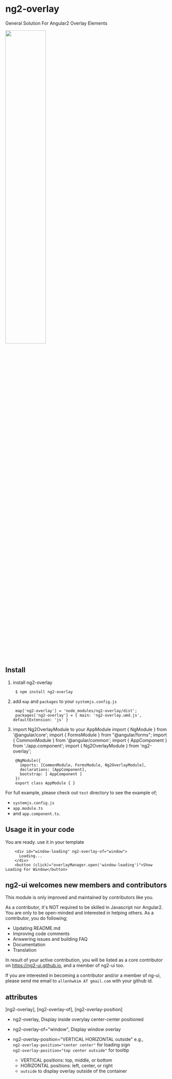 # ng2-overlay
General Solution For Angular2 Overlay Elements

<a href="https://rawgit.com/ng2-ui/ng2-overlay/master/app/index.html">
  <img src="http://i.imgur.com/0qcxg8X.png" width="50% border="1" />
</a>

## Install

1. install ng2-overlay

        $ npm install ng2-overlay

2. add `map` and `packages` to your `systemjs.config.js`


        map['ng2-overlay'] = 'node_modules/ng2-overlay/dist';
        packages['ng2-overlay'] = { main: 'ng2-overlay.umd.js', defaultExtension: 'js' }

3. import Ng2OverlayModule to your AppModule
        import { NgModule } from '@angular/core';
        import { FormsModule } from "@angular/forms";
        import { CommonModule  } from '@angular/common';
        import { AppComponent } from './app.component';
        import { Ng2OverlayModule } from 'ng2-overlay';
        
        @NgModule({
          imports: [CommonModule, FormsModule, Ng2OverlayModule],
          declarations: [AppComponent],
          bootstrap: [ AppComponent ]
        })
        export class AppModule { }

For full example, please check out `test` directory to see the example of;

  - `systemjs.config.js`
  - `app.module.ts`
  -  and `app.component.ts`.
  
## Usage it in your code
 You are ready. use it in your template

        <div id="window-loading" ng2-overlay-of="window">
          Loading...
        </div>
        <button (click)="overlayManager.open('window-loading')">Show Loading For Window</button>

## **ng2-ui** welcomes new members and contributors

This module is only improved and maintained by contributors like you.

As a contributor, it's NOT required to be skilled in Javascript nor Angular2. 
You are only to be open-minded and interested in helping others.
As a contributor, you do following;

  * Updating README.md
  * Improving code comments
  * Answering issues and building FAQ
  * Documentation
  * Translation

In result of your active contribution, you will be listed as a core contributor
on https://ng2-ui.github.io, and a member of ng2-ui too.

If you are interested in becoming a contributor and/or a member of ng-ui,
please send me email to `allenhwkim AT gmail.com` with your github id. 



## attributes
  [ng2-overlay], [ng2-overlay-of], [ng2-overlay-position]

  * ng2-overlay, Display inside overylay center-center positioned
  * ng2-overlay-of="window", Display window overlay
  * ng2-overlay-position="VERTICAL HORIZONTAL outside"
     e.g.,   
     `ng2-overlay-position="center center"` for loading sign  
     `ng2-overlay-position="top center outside"` for tooltip  

     * VERTICAL positions: top,  middle, or bottom
     * HORIZONTAL positions: left,  center, or right
     * `outside` to display overlay outside of the container

